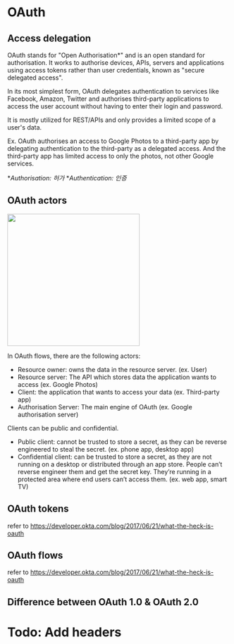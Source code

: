 # OAuth

## Access delegation
OAuth stands for "Open Authorisation\*" and is an open standard for authorisation. 
It works to authorise devices, APIs, servers and applications using access tokens 
rather than user credentials, known as "secure delegated access".

In its most simplest form, OAuth delegates authentication to services like
Facebook, Amazon, Twitter and authorises third-party applications to access 
the user account without having to enter their login and password.

It is mostly utilized for REST/APIs and only provides a limited scope of a user's data.

Ex. OAuth authorises an access to Google Photos to a third-party app by delegating 
authentication to the third-party as a delegated access.
And the third-party app has limited access to only the photos, not other Google services.

\**Authorisation: 허가*
\**Authentication: 인증*

## OAuth actors
<img src="https://user-images.githubusercontent.com/46085656/178127852-3dc05256-581c-4636-81fc-90514e8a8a65.png" height="300px">

In OAuth flows, there are the following actors:
- Resource owner: owns the data in the resource server. (ex. User)
- Resource server: The API which stores data the application wants to access (ex. Google Photos)
- Client: the application that wants to access your data (ex. Third-party app)
- Authorisation Server: The main engine of OAuth (ex. Google authorisation server)

Clients can be public and confidential. 
- Public client: cannot be trusted to store a secret, as they can be reverse engineered to steal the secret. (ex. phone app, desktop app)
- Confidential client: can be trusted to store a secret, as they are not running on a desktop or distributed through an app store. 
People can’t reverse engineer them and get the secret key. They’re running in a protected area where end users can’t access them. 
(ex. web app, smart TV)

## OAuth tokens
refer to https://developer.okta.com/blog/2017/06/21/what-the-heck-is-oauth

## OAuth flows
refer to https://developer.okta.com/blog/2017/06/21/what-the-heck-is-oauth


## Difference between OAuth 1.0 & OAuth 2.0


# Todo: Add headers

